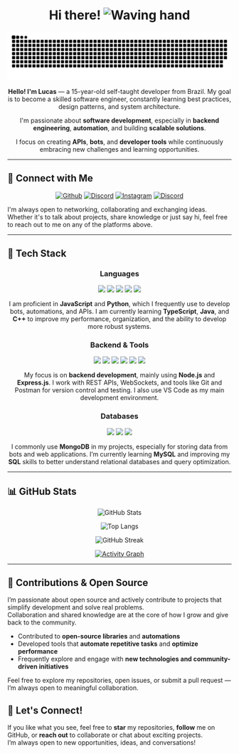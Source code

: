 <h1 align="center">
  Hi there!
  <img src="https://images-ext-2.discordapp.net/external/zXfi4pbNQnDyPEIwL0SI1SDa1en5JprLMu8g7snfcpk/https/cdn.discordapp.com/emojis/1070539611870347284.png" width="35px" alt="Waving hand">
</h1>

<p align="center">
  <img src="./assets/snake.svg" alt="GitHub snake animation">
</p>

<p align="center">
  <strong>Hello! I'm Lucas</strong> — a 15-year-old self-taught developer from Brazil. My goal is to become a skilled software engineer, constantly learning best practices, design patterns, and system architecture.
</p>

<p align="center">
  I'm passionate about <strong>software development</strong>, especially in <strong>backend engineering</strong>, <strong>automation</strong>, and building <strong>scalable solutions</strong>.
</p>

<p align="center">
  I focus on creating <strong>APIs</strong>, <strong>bots</strong>, and <strong>developer tools</strong> while continuously embracing new challenges and learning opportunities.
</p>

---

## 🔗 Connect with Me

<p align="center">
  <a href="https://github.com/lucaaszsx"><img src="https://img.shields.io/badge/GitHub-%2312100E?style=for-the-badge&logo=github&logoColor=white" alt="Github"></a>
  <a href="https://discord.com/users/1036018691562803260"><img src="https://img.shields.io/badge/-Discord-7289DA?style=for-the-badge&logo=discord&logoColor=white" alt="Discord"></a>
  <a href="https://www.instagram.com/lucas.__zsx?igsh=MTJlZ2NyZDY4ZGdpaw=="><img src="https://img.shields.io/badge/Instagram-%23E4405F?style=for-the-badge&logo=instagram&logoColor=white" alt="Instagram"></a>
  <a href="https://www.tiktok.com/@lucas._zsx?_t=ZM-8wUqKbAoNtQ&_r=1"><img src="https://img.shields.io/badge/TikTok-%23000000?style=for-the-badge&logo=tiktok&logoColor=white" alt="Discord"></a>
</p>

I'm always open to networking, collaborating and exchanging ideas. Whether it's to talk about projects, share knowledge or just say hi, feel free to reach out to me on any of the platforms above.

---

## 🚀 Tech Stack

<!-- LANGUAGES -->
<h3 align="center">Languages</h3>
<p align="center">
  <img src="https://img.shields.io/badge/JavaScript-F7DF1E?style=flat-square&logo=javascript&logoColor=000" />
  <img src="https://img.shields.io/badge/TypeScript-3178C6?style=flat-square&logo=typescript&logoColor=fff" />
  <img src="https://img.shields.io/badge/Python-3776AB?style=flat-square&logo=python&logoColor=fff" />
  <img src="https://img.shields.io/badge/Java-ED8B00?style=flat-square&logo=java&logoColor=fff" />
  <img src="https://img.shields.io/badge/C++-00599C?style=flat-square&logo=c%2B%2B&logoColor=fff" />
</p>
<p align="center">
  I am proficient in <strong>JavaScript</strong> and <strong>Python</strong>, which I frequently use to develop bots, automations, and APIs.  
  I am currently learning <strong>TypeScript</strong>, <strong>Java</strong>, and <strong>C++</strong> to improve my performance, organization, and the ability to develop more robust systems.
</p>

<!-- BACKEND -->
<h3 align="center">Backend & Tools</h3>
<p align="center">
  <img src="https://img.shields.io/badge/Node.js-339933?style=flat-square&logo=node.js&logoColor=fff" />
  <img src="https://img.shields.io/badge/Express.js-000000?style=flat-square&logo=express&logoColor=fff" />
  <img src="https://img.shields.io/badge/WebSockets-003B57?style=flat-square&logo=websocket&logoColor=fff" />
  <img src="https://img.shields.io/badge/Git-F05032?style=flat-square&logo=git&logoColor=fff" />
  <img src="https://img.shields.io/badge/Postman-FF6C37?style=flat-square&logo=postman&logoColor=fff" />
  <img src="https://img.shields.io/badge/VS%20Code-007ACC?style=flat-square&logo=visual-studio-code&logoColor=fff" />
</p>
<p align="center">
  My focus is on <strong>backend development</strong>, mainly using <strong>Node.js</strong> and <strong>Express.js</strong>.  
  I work with REST APIs, WebSockets, and tools like Git and Postman for version control and testing.  
  I also use VS Code as my main development environment.
</p>

<!-- DATABASES -->
<h3 align="center">Databases</h3>
<p align="center">
  <img src="https://img.shields.io/badge/MongoDB-47A248?style=flat-square&logo=mongodb&logoColor=fff" />
  <img src="https://img.shields.io/badge/MySQL-4479A1?style=flat-square&logo=mysql&logoColor=fff" />
  <img src="https://img.shields.io/badge/SQL-%2300758F?style=flat-square&logo=sqlite&logoColor=white" />
</p>
<p align="center">
  I commonly use <strong>MongoDB</strong> in my projects, especially for storing data from bots and web applications.  
  I’m currently learning <strong>MySQL</strong> and improving my <strong>SQL</strong> skills to better understand relational databases and query optimization.
</p>

---

## 📊 GitHub Stats

<div align="center">

![GitHub Stats](https://github-readme-stats.vercel.app/api?username=lucaaszsx&show_icons=true&theme=transparent&hide_border=true&hide_title=true)

![Top Langs](https://github-readme-stats.vercel.app/api/top-langs/?username=lucaaszsx&layout=compact&theme=transparent&hide_border=true)

![GitHub Streak](https://streak-stats.demolab.com?user=lucaaszsx&theme=transparent&hide_border=true)

[![Activity Graph](https://github-readme-activity-graph.vercel.app/graph?username=lucaaszsx&theme=github-compact&hide_border=true)](https://github.com/ashutosh00710/github-readme-activity-graph)

</div>

---

## 📂 Contributions & Open Source

I’m passionate about open source and actively contribute to projects that simplify development and solve real problems.  
Collaboration and shared knowledge are at the core of how I grow and give back to the community.

- Contributed to **open-source libraries** and **automations**
- Developed tools that **automate repetitive tasks** and **optimize performance**
- Frequently explore and engage with **new technologies and community-driven initiatives**

Feel free to explore my repositories, open issues, or submit a pull request — I’m always open to meaningful collaboration.

## 🙌 Let's Connect!

If you like what you see, feel free to **star** my repositories, **follow** me on GitHub, or **reach out** to collaborate or chat about exciting projects.  
I’m always open to new opportunities, ideas, and conversations!
